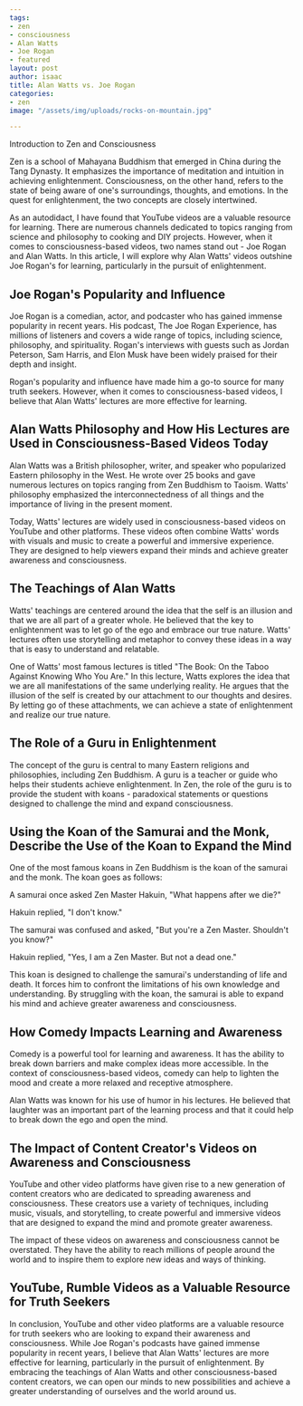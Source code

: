 ```yaml
---
tags:
- zen
- consciousness
- Alan Watts
- Joe Rogan
- featured
layout: post
author: isaac
title: Alan Watts vs. Joe Rogan
categories:
- zen
image: "/assets/img/uploads/rocks-on-mountain.jpg"

---
```

Introduction to Zen and Consciousness

Zen is a school of Mahayana Buddhism that emerged in China during the Tang Dynasty. It emphasizes the importance of meditation and intuition in achieving enlightenment. Consciousness, on the other hand, refers to the state of being aware of one's surroundings, thoughts, and emotions. In the quest for enlightenment, the two concepts are closely intertwined.

As an autodidact, I have found that YouTube videos are a valuable resource for learning. There are numerous channels dedicated to topics ranging from science and philosophy to cooking and DIY projects. However, when it comes to consciousness-based videos, two names stand out - Joe Rogan and Alan Watts. In this article, I will explore why Alan Watts' videos outshine Joe Rogan's for learning, particularly in the pursuit of enlightenment.

## Joe Rogan's Popularity and Influence

Joe Rogan is a comedian, actor, and podcaster who has gained immense popularity in recent years. His podcast, The Joe Rogan Experience, has millions of listeners and covers a wide range of topics, including science, philosophy, and spirituality. Rogan's interviews with guests such as Jordan Peterson, Sam Harris, and Elon Musk have been widely praised for their depth and insight.

Rogan's popularity and influence have made him a go-to source for many truth seekers. However, when it comes to consciousness-based videos, I believe that Alan Watts' lectures are more effective for learning.

## Alan Watts Philosophy and How His Lectures are Used in Consciousness-Based Videos Today

Alan Watts was a British philosopher, writer, and speaker who popularized Eastern philosophy in the West. He wrote over 25 books and gave numerous lectures on topics ranging from Zen Buddhism to Taoism. Watts' philosophy emphasized the interconnectedness of all things and the importance of living in the present moment.

Today, Watts' lectures are widely used in consciousness-based videos on YouTube and other platforms. These videos often combine Watts' words with visuals and music to create a powerful and immersive experience. They are designed to help viewers expand their minds and achieve greater awareness and consciousness.

## The Teachings of Alan Watts

Watts' teachings are centered around the idea that the self is an illusion and that we are all part of a greater whole. He believed that the key to enlightenment was to let go of the ego and embrace our true nature. Watts' lectures often use storytelling and metaphor to convey these ideas in a way that is easy to understand and relatable.

One of Watts' most famous lectures is titled "The Book: On the Taboo Against Knowing Who You Are." In this lecture, Watts explores the idea that we are all manifestations of the same underlying reality. He argues that the illusion of the self is created by our attachment to our thoughts and desires. By letting go of these attachments, we can achieve a state of enlightenment and realize our true nature.

## The Role of a Guru in Enlightenment

The concept of the guru is central to many Eastern religions and philosophies, including Zen Buddhism. A guru is a teacher or guide who helps their students achieve enlightenment. In Zen, the role of the guru is to provide the student with koans - paradoxical statements or questions designed to challenge the mind and expand consciousness.

## Using the Koan of the Samurai and the Monk, Describe the Use of the Koan to Expand the Mind

One of the most famous koans in Zen Buddhism is the koan of the samurai and the monk. The koan goes as follows:

A samurai once asked Zen Master Hakuin, "What happens after we die?"

Hakuin replied, "I don't know."

The samurai was confused and asked, "But you're a Zen Master. Shouldn't you know?"

Hakuin replied, "Yes, I am a Zen Master. But not a dead one."

This koan is designed to challenge the samurai's understanding of life and death. It forces him to confront the limitations of his own knowledge and understanding. By struggling with the koan, the samurai is able to expand his mind and achieve greater awareness and consciousness.

## How Comedy Impacts Learning and Awareness

Comedy is a powerful tool for learning and awareness. It has the ability to break down barriers and make complex ideas more accessible. In the context of consciousness-based videos, comedy can help to lighten the mood and create a more relaxed and receptive atmosphere.

Alan Watts was known for his use of humor in his lectures. He believed that laughter was an important part of the learning process and that it could help to break down the ego and open the mind.

## The Impact of Content Creator's Videos on Awareness and Consciousness

YouTube and other video platforms have given rise to a new generation of content creators who are dedicated to spreading awareness and consciousness. These creators use a variety of techniques, including music, visuals, and storytelling, to create powerful and immersive videos that are designed to expand the mind and promote greater awareness.

The impact of these videos on awareness and consciousness cannot be overstated. They have the ability to reach millions of people around the world and to inspire them to explore new ideas and ways of thinking.

## YouTube, Rumble Videos as a Valuable Resource for Truth Seekers

In conclusion, YouTube and other video platforms are a valuable resource for truth seekers who are looking to expand their awareness and consciousness. While Joe Rogan's podcasts have gained immense popularity in recent years, I believe that Alan Watts' lectures are more effective for learning, particularly in the pursuit of enlightenment. By embracing the teachings of Alan Watts and other consciousness-based content creators, we can open our minds to new possibilities and achieve a greater understanding of ourselves and the world around us.
